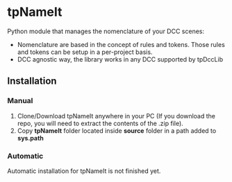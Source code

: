 # tpNameIt

Python module that manages the nomenclature of your DCC scenes:

* Nomenclature are based in the concept of rules and tokens. Those rules and tokens can be setup in a per-project basis.
* DCC agnostic way, the library works in any DCC supported by tpDccLib

## Installation
### Manual
1. Clone/Download tpNameIt anywhere in your PC (If you download the repo, you will need to extract
the contents of the .zip file).
2. Copy **tpNameIt** folder located inside **source** folder in a path added to **sys.path**

### Automatic
Automatic installation for tpNameIt is not finished yet.
